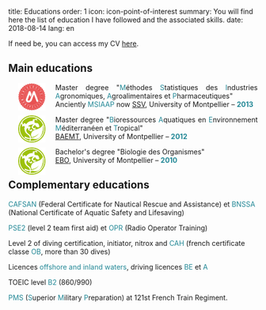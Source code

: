 title: Educations
order: 1
icon: icon-point-of-interest
summary: You will find here the list of education I have followed and the associated skills.
date: 2018-08-14
lang: en

If need be, you can access my CV <a href="/documents/cv_fr_depetris.pdf" target="_blank">here</a>.

## Main educations

<p style="text-align: justify">
<a href="https://formations.umontpellier.fr/fr/formations/sciences-technologies-sante-STS/master-XB/master-mathematiques-program-fruai0342321nprme157/statistique-pour-les-sciences-de-la-vie-subprogram-pr496.html" target="_blank">
<img align=left src="/pictures/logos/logo_universite_montpellier.png" width="55" height="55" hspace="20"></a>
Master degree "<font color="#238896">M</font>éthodes <font color="#238896">S</font>tatistiques des <font color="#238896">I</font>ndustries <font color="#238896">A</font>gronomiques, <font color="#238896">A</font>groalimentaires et <font color="#238896">P</font>harmaceutiques"<br> Anciently <font color="#238896">MSIAAP</font> now <a href="https://formations.umontpellier.fr/fr/formations/sciences-technologies-sante-STS/master-XB/master-mathematiques-program-fruai0342321nprme157/statistique-pour-les-sciences-de-la-vie-subprogram-pr496.html" target="_blank">SSV</a>, University of Montpellier – <font color="#238896"><strong>2013</strong></font>
</p>

<p style="text-align: justify">
<a href="https://biologie-ecologie.com/parcours-baemt/" target="_blank">
<img align=left src="/pictures/logos/logo_bee.png" width="55" height="55" hspace="20"></a>
Master degree "<font color="#238896">B</font>ioressources <font color="#238896">A</font>quatiques en <font color="#238896">E</font>nvironnement <font color="#238896">M</font>éditerranéen et <font color="#238896">T</font>ropical"<br> <a href="https://biologie-ecologie.com/parcours-baemt/" target="_blank">BAEMT</a>, University of Montpellier – <font color="#238896"><strong>2012</strong></font>
</p>

<p style="text-align: justify">
<a href="https://biologie-ecologie.com/licence-biologie/licence-ebo/" target="_blank">
<img align=left src="/pictures/logos/logo_bee.png" width="55" height="55" hspace="20"></a>
Bachelor's degree "Biologie des Organismes" <br> <a href="https://biologie-ecologie.com/licence-biologie/licence-ebo/" target="_blank">EBO</a>, University of Montpellier – <font color="#238896"><strong>2010</strong></font>
</p>

## Complementary educations

<font color="#238896">CAFSAN</font> (Federal Certificate for Nautical Rescue and Assistance) et <font color="#238896">BNSSA</font> (National Certificate of Aquatic Safety and Lifesaving)

<font color="#238896">PSE2</font> (level 2 team first aid) et <font color="#238896">OPR</font> (Radio Operator Training)

Level 2 of diving certification, initiator, nitrox and <font color="#238896">CAH</font> (french certificate classe <font color="#238896">OB</font>, more than 30 dives)

Licences <font color="#238896">offshore and inland waters</font>, driving licences <font color="#238896"> BE</font> et <font color="#238896">A</font>

TOEIC level <font color="#238896">B2</font> (860/990)

<font color="#238896">PMS</font> (<font color="#238896">S</font>uperior <font color="#238896">M</font>ilitary <font color="#238896">P</font>reparation) at 121st French Train Regiment.